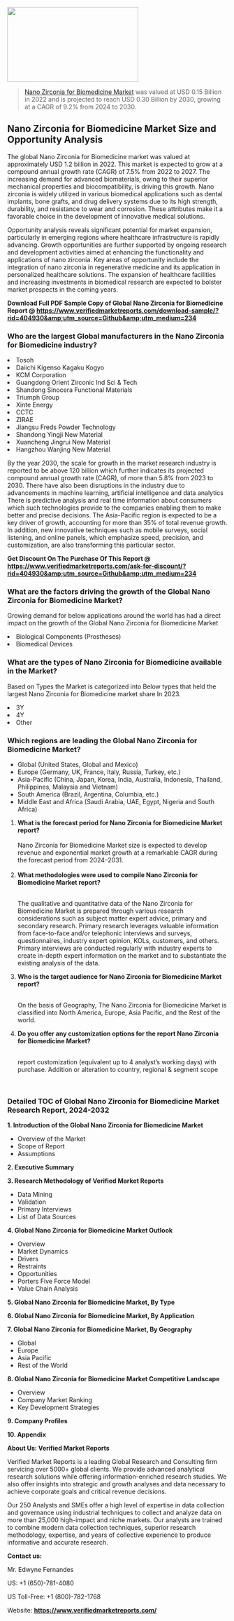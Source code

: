 <img src="https://ffe5etoiles.com/wp-content/uploads/2024/12/MST1-300x171.png" alt="" width="300" height="171" class="alignnone size-medium wp-image-20088" /><blockquote><p><p><a href="https://www.verifiedmarketreports.com/download-sample/?rid=404930&utm_source=Github&utm_medium=234" target="_blank">Nano Zirconia for Biomedicine Market</a> was valued at USD 0.15 Billion in 2022 and is projected to reach USD 0.30 Billion by 2030, growing at a CAGR of 9.2% from 2024 to 2030.</p></blockquote><p><h2>Nano Zirconia for Biomedicine Market Size and Opportunity Analysis</h2><p>The global Nano Zirconia for Biomedicine market was valued at approximately USD 1.2 billion in 2022. This market is expected to grow at a compound annual growth rate (CAGR) of 7.5% from 2022 to 2027. The increasing demand for advanced biomaterials, owing to their superior mechanical properties and biocompatibility, is driving this growth. Nano zirconia is widely utilized in various biomedical applications such as dental implants, bone grafts, and drug delivery systems due to its high strength, durability, and resistance to wear and corrosion. These attributes make it a favorable choice in the development of innovative medical solutions.</p><p>Opportunity analysis reveals significant potential for market expansion, particularly in emerging regions where healthcare infrastructure is rapidly advancing. Growth opportunities are further supported by ongoing research and development activities aimed at enhancing the functionality and applications of nano zirconia. Key areas of opportunity include the integration of nano zirconia in regenerative medicine and its application in personalized healthcare solutions. The expansion of healthcare facilities and increasing investments in biomedical research are expected to bolster market prospects in the coming years.</p></p><p class=""><strong>Download Full PDF Sample Copy of Global Nano Zirconia for Biomedicine Report @ <a href="https://www.verifiedmarketreports.com/download-sample/?rid=404930&amp;utm_source=Github&amp;utm_medium=234" target="_blank">https://www.verifiedmarketreports.com/download-sample/?rid=404930&amp;utm_source=Github&amp;utm_medium=234</a></strong></p><h3 id="" class="">Who are the largest Global manufacturers in the Nano Zirconia for Biomedicine industry?</h3><p><li>Tosoh</li><li> Daiichi Kigenso Kagaku Kogyo</li><li> KCM Corporation</li><li> Guangdong Orient Zirconic Ind Sci & Tech</li><li> Shandong Sinocera Functional Materials</li><li> Triumph Group</li><li> Xinte Energy</li><li> CCTC</li><li> ZIRAE</li><li> Jiangsu Freds Powder Technology</li><li> Shandong Yingji New Material</li><li> Xuancheng Jingrui New Material</li><li> Hangzhou Wanjing New Material</li></p><div class=""><div class="" dir="" data-message-author-role="" data-message-id="" data-message-model-slug=""><div class=""><div class=""><div class=""><div class="" dir="" data-message-author-role="" data-message-id="" data-message-model-slug=""><div class=""><div class=""><p>By the year 2030, the scale for growth in the market research industry is reported to be above 120 billion which further indicates its projected compound annual growth rate (CAGR), of more than 5.8% from 2023 to 2030. There have also been disruptions in the industry due to advancements in machine learning, artificial intelligence and data analytics There is predictive analysis and real time information about consumers which such technologies provide to the companies enabling them to make better and precise decisions. The Asia-Pacific region is expected to be a key driver of growth, accounting for more than 35% of total revenue growth. In addition, new innovative techniques such as mobile surveys, social listening, and online panels, which emphasize speed, precision, and customization, are also transforming this particular sector.</p><p><strong>Get Discount On The Purchase Of This Report @&nbsp; <a href="https://www.verifiedmarketreports.com/ask-for-discount/?rid=404930&amp;utm_source=Github&amp;utm_medium=234" target="_blank">https://www.verifiedmarketreports.com/ask-for-discount/?rid=404930&amp;utm_source=Github&amp;utm_medium=234</a></strong></p></div></div></div></div></div></div></div></div><h3 id="" class="">What are the factors driving the growth of the Global Nano Zirconia for Biomedicine Market?</h3><p id="" class="">Growing demand for below applications around the world has had a direct impact on the growth of the Global Nano Zirconia for Biomedicine Market</p><p id="" class=""><li>Biological Components (Prostheses)</li><li> Biomedical Devices</li></p><h3 id="" class="">What are the types of Nano Zirconia for Biomedicine available in the Market?</h3><p id="" class="">Based on Types the Market is categorized into Below types that held the largest Nano Zirconia for Biomedicine market share In 2023.</p><p id="" class=""><li>3Y</li><li> 4Y</li><li> Other</li></p><h3 id="" class="">Which regions are leading the Global Nano Zirconia for Biomedicine Market?</h3><ul><li>Global (United States, Global and Mexico)</li><li>Europe (Germany, UK, France, Italy, Russia, Turkey, etc.)</li><li>Asia-Pacific (China, Japan, Korea, India, Australia, Indonesia, Thailand, Philippines, Malaysia and Vietnam)</li><li>South America (Brazil, Argentina, Columbia, etc.)</li><li>Middle East and Africa (Saudi Arabia, UAE, Egypt, Nigeria and South Africa)</li></ul><p><ol><li><strong>What is the forecast period for Nano Zirconia for Biomedicine Market report?<br /></strong><br /><span data-sheets-root="1" data-sheets-value="{&quot;1&quot;:2,&quot;2&quot;:&quot;XXXX size is expected to develop revenue and exponential market growth at a remarkable CAGR during the forecast period from 2024&ndash;2030.&quot;}" data-sheets-userformat="{&quot;2&quot;:12674,&quot;4&quot;:{&quot;1&quot;:2,&quot;2&quot;:16776960},&quot;10&quot;:2,&quot;11&quot;:0,&quot;15&quot;:&quot;Arial&quot;,&quot;16&quot;:12}">Nano Zirconia for Biomedicine Market size is expected to develop revenue and exponential market growth at a remarkable CAGR during the forecast period from 2024&ndash;2031.</span><br /><br /></li><li><strong>What methodologies were used to compile Nano Zirconia for Biomedicine Market report?<br /><br /></strong><p>The qualitative and quantitative data of the&nbsp;Nano Zirconia for Biomedicine Market is prepared through various research considerations such as subject matter expert advice, primary and secondary research. Primary research leverages valuable information from face-to-face and/or telephonic interviews and surveys, questionnaires, industry expert opinion, KOLs, customers, and others. Primary interviews are conducted regularly with industry experts to create in-depth expert information on the market and to substantiate the existing analysis of the data.&nbsp;</p></li><li><strong>Who is the target audience for Nano Zirconia for Biomedicine Market report?<br /><br /></strong><p>On the basis of Geography, The&nbsp;Nano Zirconia for Biomedicine Market is classified into North America, Europe, Asia Pacific, and the Rest of the world.</p></li><li><strong>Do you offer any customization options for the report Nano Zirconia for Biomedicine Market?<br /><br /></strong><p>report customization (equivalent up to 4 analyst&rsquo;s working days) with purchase. Addition or alteration to country, regional &amp; segment scope</p><p>&nbsp;</p></li></ol></p><h3 id="" class="">Detailed TOC of Global Nano Zirconia for Biomedicine Market Research Report, 2024-2032</h3><p id="" class=""><strong>1. Introduction of the Global Nano Zirconia for Biomedicine Market</strong></p><ul><li>Overview of the Market</li><li>Scope of Report</li><li>Assumptions</li></ul><p id="" class=""><strong>2. Executive Summary</strong></p><p id="" class=""><strong>3. Research Methodology of&nbsp;Verified Market Reports</strong></p><ul><li>Data Mining</li><li>Validation</li><li>Primary Interviews</li><li>List of Data Sources</li></ul><p id="" class=""><strong>4. Global Nano Zirconia for Biomedicine Market Outlook</strong></p><ul><li>Overview</li><li>Market Dynamics</li><li>Drivers</li><li>Restraints</li><li>Opportunities</li><li>Porters Five Force Model</li><li>Value Chain Analysis</li></ul><p id="" class=""><strong>5. Global Nano Zirconia for Biomedicine Market, By&nbsp;Type</strong></p><p id="" class=""><strong>6. Global Nano Zirconia for Biomedicine Market, By Application</strong></p><p id="" class=""><strong>7. Global Nano Zirconia for Biomedicine Market, By Geography</strong></p><ul><li>Global</li><li>Europe</li><li>Asia Pacific</li><li>Rest of the World</li></ul><p id="" class=""><strong>8. Global Nano Zirconia for Biomedicine Market Competitive Landscape</strong></p><ul><li>Overview</li><li>Company Market Ranking</li><li>Key Development Strategies</li></ul><p id="" class=""><strong>9. Company Profiles</strong></p><p id="" class=""><strong>10. Appendix</strong></p><p id="" class=""><strong>About Us: Verified Market Reports</strong></p><p id="" class="">Verified Market Reports is a leading Global Research and Consulting firm servicing over 5000+ global clients. We provide advanced analytical research solutions while offering information-enriched research studies. We also offer insights into strategic and growth analyses and data necessary to achieve corporate goals and critical revenue decisions.</p><p id="" class="">Our 250 Analysts and SMEs offer a high level of expertise in data collection and governance using industrial techniques to collect and analyze data on more than 25,000 high-impact and niche markets. Our analysts are trained to combine modern data collection techniques, superior research methodology, expertise, and years of collective experience to produce informative and accurate research.</p><p id="" class=""><strong>Contact us:</strong></p><p id="" class="">Mr. Edwyne Fernandes</p><p id="" class="">US: +1 (650)-781-4080</p><p id="" class="">US Toll-Free: +1 (800)-782-1768</p><p id="" class="">Website: <a target="" data-test-app-aware-link=""><strong>https://www.verifiedmarketreports.com/</strong></a></p>
